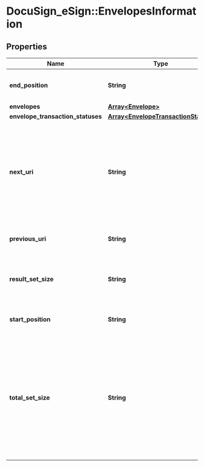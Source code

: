 # DocuSign_eSign::EnvelopesInformation

## Properties
Name | Type | Description | Notes
------------ | ------------- | ------------- | -------------
**end_position** | **String** | The last position in the result set.  | [optional] 
**envelopes** | [**Array&lt;Envelope&gt;**](Envelope.md) |  | [optional] 
**envelope_transaction_statuses** | [**Array&lt;EnvelopeTransactionStatus&gt;**](EnvelopeTransactionStatus.md) |  | [optional] 
**next_uri** | **String** | The URI to the next chunk of records based on the search request. If the endPosition is the entire results of the search, this is null.  | [optional] 
**previous_uri** | **String** | The postal code for the billing address. | [optional] 
**result_set_size** | **String** | The number of results returned in this response.  | [optional] 
**start_position** | **String** | Starting position of the current result set. | [optional] 
**total_set_size** | **String** | The total number of items available in the result set. This will always be greater than or equal to the value of the property returning the results in the in the response. | [optional] 



